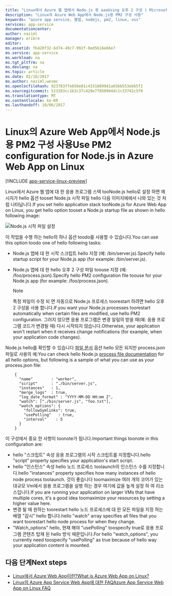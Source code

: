```yaml
---
title: "Linux에서 Azure 웹 앱에서 Node.js 용 aaaUsing 오후 2 구성 | Microsoft Docs"
description: "Linux의 Azure Web App에서 Node.js용 PM2 구성 사용"
keywords: "azure app service, 웹앱, nodejs, pm2, linux, oss"
services: app-service
documentationcenter: 
author: naziml
manager: erikre
editor: 
ms.assetid: fb420f32-6d74-49c7-992f-0ed5616e66e7
ms.service: app-service
ms.workload: na
ms.tgt_pltfrm: na
ms.devlang: na
ms.topic: article
ms.date: 02/16/2017
ms.author: naziml;wesmc
ms.openlocfilehash: 923783ffe656e01c43318899d1a656b553ebb5f2
ms.sourcegitcommit: 523283cc1b3c37c428e77850964dc1c33742c5f0
ms.translationtype: MT
ms.contentlocale: ko-KR
ms.lasthandoff: 10/06/2017
---
```

# <a name="use-pm2-configuration-for-nodejs-in-azure-web-app-on-linux"></a><span data-ttu-id="2b762-104">Linux의 Azure Web App에서 Node.js용 PM2 구성 사용</span><span class="sxs-lookup"><span data-stu-id="2b762-104">Use PM2 configuration for Node.js in Azure Web App on Linux</span></span>

[!INCLUDE [app-service-linux-preview](../../includes/app-service-linux-preview.md)]


<span data-ttu-id="2b762-105">Linux에서 Azure 웹 앱에 대 한 응용 프로그램 스택 tooNode.js hello로 설정 하면 메시지가 hello 옵션 tooset Node.js 시작 파일 hello 다음 이미지에에서 나와 있는 것 처럼 나타납니다.</span><span class="sxs-lookup"><span data-stu-id="2b762-105">If you set hello application stack tooNode.js for Azure Web App on Linux, you get hello option tooset a Node.js startup file as shown in hello following image:</span></span>

![Node.js 시작 파일 설정][1]

<span data-ttu-id="2b762-107">이 작업을 수행 하는 hello의 하나 옵션 toodo를 사용할 수 있습니다.</span><span class="sxs-lookup"><span data-stu-id="2b762-107">You can use this option toodo one of hello following tasks:</span></span>

* <span data-ttu-id="2b762-108">Node.js 앱에 대 한 시작 스크립트 hello 지정 (예: /bin/server.js).</span><span class="sxs-lookup"><span data-stu-id="2b762-108">Specify hello startup script for your Node.js app (for example: /bin/server.js).</span></span>
* <span data-ttu-id="2b762-109">Node.js 앱에 대 한 hello 오후 2 구성 파일 toouse 지정 (예: /foo/process.json).</span><span class="sxs-lookup"><span data-stu-id="2b762-109">Specify hello PM2 configuration file toouse for your Node.js app (for example: /foo/process.json).</span></span>
  
  > [!NOTE]
  > <span data-ttu-id="2b762-110">특정 파일이 수정 되 면 자동으로 Node.js 프로세스 toorestart 하려면 hello 오후 2 구성을 사용 합니다.</span><span class="sxs-lookup"><span data-stu-id="2b762-110">If you want your Node.js processes toorestart automatically when certain files are modified, use hello PM2 configuration.</span></span> <span data-ttu-id="2b762-111">그러지 않으면 응용 프로그램은 변경 알림의 받을 때(예: 응용 프로그램 코드가 변경될 때) 다시 시작되지 않습니다.</span><span class="sxs-lookup"><span data-stu-id="2b762-111">Otherwise, your application won't restart when it receives change notifications (for example, when your application code changes).</span></span>
  > 
  > 

<span data-ttu-id="2b762-112">Node.js hello를 확인할 수 있습니다 [파일 문서](http://pm2.keymetrics.io/docs/usage/application-declaration/) 옵션 hello 모든 되지만 process.json 파일로 사용의 예:</span><span class="sxs-lookup"><span data-stu-id="2b762-112">You can check hello Node.js [process file documentation](http://pm2.keymetrics.io/docs/usage/application-declaration/) for all hello options, but following is a sample of what you can use as your process.json file:</span></span>

        {
          "name"        : "worker",
          "script"      : "./bin/server.js",
          "instances"   : 1,
          "merge_logs"  : true,
          "log_date_format" : "YYYY-MM-DD HH:mm Z",
          "watch": ["./bin/server.js", "foo.txt"],
          "watch_options": {
            "followSymlinks": true,
            "usePolling"   : true,
            "interval"    : 5
          }
        }

<span data-ttu-id="2b762-113">이 구성에서 중요 한 사항이 toonote가 됩니다.</span><span class="sxs-lookup"><span data-stu-id="2b762-113">Important things toonote in this configuration are:</span></span>

* <span data-ttu-id="2b762-114">hello "스크립트" 속성 응용 프로그램의 시작 스크립트를 지정합니다.</span><span class="sxs-lookup"><span data-stu-id="2b762-114">hello "script" property specifies your application's start script.</span></span>
* <span data-ttu-id="2b762-115">hello "인스턴스" 속성 hello 노드 프로세스 toolaunch의 인스턴스 수를 지정합니다.</span><span class="sxs-lookup"><span data-stu-id="2b762-115">hello "instances" property specifies how many instances of hello node process toolaunch.</span></span> <span data-ttu-id="2b762-116">것이 좋습니다 toomaximize 여러 개의 코어가 있는 대규모 Vm에서 응용 프로그램을 실행 하는 경우 여기에 값을 높게 설정 하 여 리소스입니다.</span><span class="sxs-lookup"><span data-stu-id="2b762-116">If you are running your application on larger VMs that have multiple cores, it's a good idea toomaximize your resources by setting a higher value here.</span></span>
* <span data-ttu-id="2b762-117">변경 될 때 원하는 toorestart hello 노드 프로세스에 대 한 모든 파일을 지정 하는 배열 "감시" hello 합니다.</span><span class="sxs-lookup"><span data-stu-id="2b762-117">hello "watch" array specifies all files that you want toorestart hello node process for when they change.</span></span>
* <span data-ttu-id="2b762-118">"Watch_options" hello, 현재 해야 "usePolling" toospecify true로 응용 프로그램 콘텐츠 탑재 된 hello 방식 때문입니다.</span><span class="sxs-lookup"><span data-stu-id="2b762-118">For hello "watch_options", you currently need toospecify "usePolling" as true because of hello way your application content is mounted.</span></span>

## <a name="next-steps"></a><span data-ttu-id="2b762-119">다음 단계</span><span class="sxs-lookup"><span data-stu-id="2b762-119">Next steps</span></span>
* [<span data-ttu-id="2b762-120">Linux에서 Azure Web App이란?</span><span class="sxs-lookup"><span data-stu-id="2b762-120">What is Azure Web App on Linux?</span></span>](app-service-linux-intro.md)
* [<span data-ttu-id="2b762-121">Linux의 Azure App Service Web App에 대한 FAQ</span><span class="sxs-lookup"><span data-stu-id="2b762-121">Azure App Service Web App on Linux FAQ</span></span>](app-service-linux-faq.md)

<!--Image references-->
[1]: ./media/app-service-linux-using-nodejs-pm2/nodejs-startup-file.png
